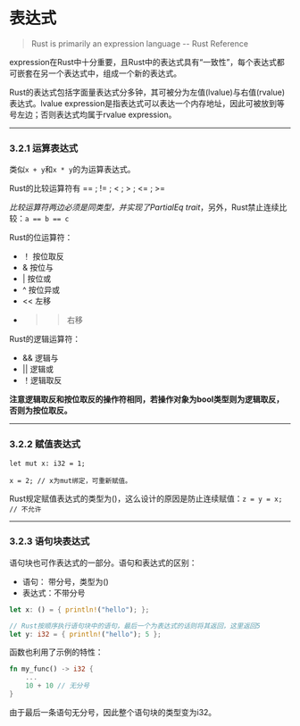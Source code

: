 # 表达式

> Rust is primarily an expression language -- Rust Reference

expression在Rust中十分重要，且Rust中的表达式具有“一致性”，每个表达式都可嵌套在另一个表达式中，组成一个新的表达式。

Rust的表达式包括字面量表达式分多钟，其可被分为左值(lvalue)与右值(rvalue)表达式。lvalue expression是指表达式可以表达一个内存地址，因此可被放到等号左边；否则表达式均属于rvalue expression。

***

### 3.2.1 运算表达式

类似`x + y`和`x * y`的为运算表达式。

Rust的比较运算符有 == ; != ; < ; > ; <= ; >=

*‌*比较运算符两边必须是同类型，并实现了PartialEq trait**，另外，Rust禁止连续比较：`a == b == c`

Rust的位运算符：

- ！ 按位取反
- & 按位与
- | 按位或
- ^ 按位异或
- << 左移
- >> 右移

Rust的逻辑运算符：

- && 逻辑与
- || 逻辑或
- ！逻辑取反

**注意逻辑取反和按位取反的操作符相同，若操作对象为bool类型则为逻辑取反，否则为按位取反。**

***

### 3.2.2 赋值表达式

`let mut x: i32 = 1;`

`x = 2; // x为mut绑定，可重新赋值。`

Rust规定赋值表达式的类型为()，这么设计的原因是防止连续赋值：`z = y = x; // 不允许`

***

### 3.2.3 语句块表达式

语句块也可作表达式的一部分。语句和表达式的区别：

- 语句： 带分号，类型为()
- 表达式：不带分号

```rust
let x: () = { println!("hello"); };

// Rust按顺序执行语句块中的语句，最后一个为表达式的话则将其返回，这里返回5
let y: i32 = { println!("hello"); 5 };
```

函数也利用了示例的特性：

```rust
fn my_func() -> i32 {
	...
	10 + 10 // 无分号
}
```

由于最后一条语句无分号，因此整个语句块的类型变为i32。